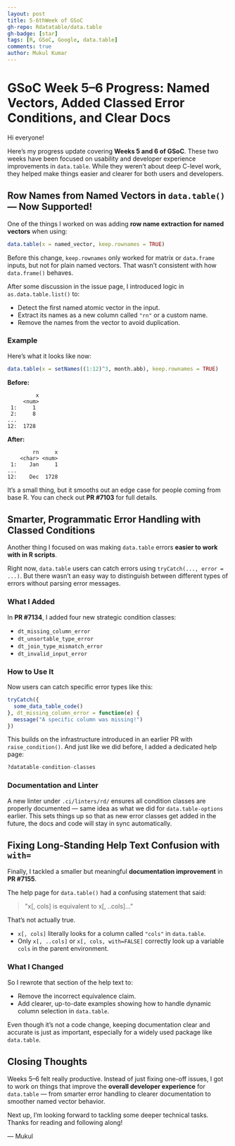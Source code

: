 ```yaml
---
layout: post
title: 5-6thWeek of GSoC
gh-repo: Rdatatable/data.table
gh-badge: [star]
tags: [R, GSoC, Google, data.table]
comments: true
author: Mukul Kumar
---
```


# GSoC Week 5–6 Progress: Named Vectors, Added Classed Error Conditions, and Clear Docs

Hi everyone!

Here’s my progress update covering **Weeks 5 and 6 of GSoC**. These two weeks have been focused on usability and developer experience improvements in `data.table`. While they weren’t about deep C-level work, they helped make things easier and clearer for both users and developers.

## Row Names from Named Vectors in `data.table()` — Now Supported!

One of the things I worked on was adding **row name extraction for named vectors** when using:

```r
data.table(x = named_vector, keep.rownames = TRUE)
```

Before this change, `keep.rownames` only worked for matrix or `data.frame` inputs, but not for plain named vectors. That wasn’t consistent with how `data.frame()` behaves.

After some discussion in the issue page, I introduced logic in `as.data.table.list()` to:

* Detect the first named atomic vector in the input.
* Extract its names as a new column called `"rn"` or a custom name.
* Remove the names from the vector to avoid duplication.

### Example

Here’s what it looks like now:

```r
data.table(x = setNames((1:12)^3, month.abb), keep.rownames = TRUE)
```

**Before:**

```
         x
     <num>
 1:     1
 2:     8
...
12:  1728
```

**After:**

```
        rn     x
    <char> <num>
 1:    Jan     1
...
12:    Dec  1728
```

It’s a small thing, but it smooths out an edge case for people coming from base R. You can check out **PR #7103** for full details.

## Smarter, Programmatic Error Handling with Classed Conditions

Another thing I focused on was making `data.table` errors **easier to work with in R scripts**.

Right now, `data.table` users can catch errors using `tryCatch(..., error = ...)`. But there wasn’t an easy way to distinguish between different types of errors without parsing error messages.

### What I Added

In **PR #7134**, I added four new strategic condition classes:

* `dt_missing_column_error`
* `dt_unsortable_type_error`
* `dt_join_type_mismatch_error`
* `dt_invalid_input_error`

### How to Use It

Now users can catch specific error types like this:

```r
tryCatch({
  some_data_table_code()
}, dt_missing_column_error = function(e) {
  message("A specific column was missing!")
})
```

This builds on the infrastructure introduced in an earlier PR with `raise_condition()`. And just like we did before, I added a dedicated help page:

```r
?datatable-condition-classes
```

### Documentation and Linter

A new linter under `.ci/linters/rd/` ensures all condition classes are properly documented — same idea as what we did for `data.table-options` earlier. This sets things up so that as new error classes get added in the future, the docs and code will stay in sync automatically.

## Fixing Long-Standing Help Text Confusion with `with=`

Finally, I tackled a smaller but meaningful **documentation improvement** in **PR #7155**.

The help page for `data.table()` had a confusing statement that said:

> "x\[, cols] is equivalent to x\[, ..cols]..."

That’s not actually true.

* `x[, cols]` literally looks for a column called `"cols"` in `data.table`.
* Only `x[, ..cols]` or `x[, cols, with=FALSE]` correctly look up a variable `cols` in the parent environment.

### What I Changed

So I rewrote that section of the help text to:

* Remove the incorrect equivalence claim.
* Add clearer, up-to-date examples showing how to handle dynamic column selection in `data.table`.

Even though it’s not a code change, keeping documentation clear and accurate is just as important, especially for a widely used package like `data.table`.

## Closing Thoughts

Weeks 5–6 felt really productive. Instead of just fixing one-off issues, I got to work on things that improve the **overall developer experience** for `data.table` — from smarter error handling to clearer documentation to smoother named vector behavior.

Next up, I’m looking forward to tackling some deeper technical tasks. Thanks for reading and following along!

— Mukul
